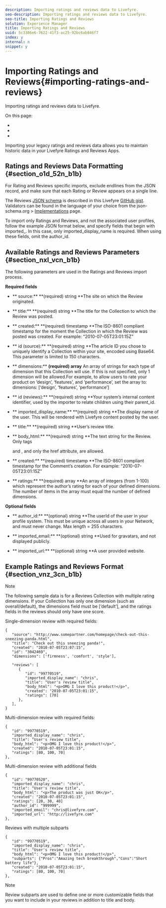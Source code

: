 ```yaml
---
description: Importing ratings and reviews data to Livefyre.
seo-description: Importing ratings and reviews data to Livefyre.
seo-title: Importing Ratings and Reviews
solution: Experience Manager
title: Importing Ratings and Reviews
uuid: 5c3386e6-7622-41f3-ac25-92bc6ab846f7
index: y
internal: n
snippet: y
---
```


# Importing Ratings and Reviews{#importing-ratings-and-reviews}

Importing ratings and reviews data to Livefyre.

On this page:

* [](#c_importing_ratings_and_reviews/section_o1d_52n_b1b) 
* [](#c_importing_ratings_and_reviews/section_nxl_vcn_b1b) 
* [](#c_importing_ratings_and_reviews/section_vnz_3cn_b1b)

Importing your legacy ratings and reviews data allows you to maintain historic data in your Livefyre Ratings and Reviews Apps.

## Ratings and Reviews Data Formatting {#section_o1d_52n_b1b}

For Rating and Reviews specific imports, exclude endlines from the JSON record, and make sure that each Rating or Review appears on a single line.

The Reviews [JSON schema](http://json-schema.org/) is described in this Livefyre [GitHub gist](https://github.com/Livefyre/import-tools/blob/master/lfvalidator/jsonschema/reviews_schema.json). Validators can be found in the language of your choice from the json-schema.org > [Implementations](http://json-schema.org/implementations.html) page.

To import only Ratings and Reviews, and not the associated user profiles, follow the example JSON format below, and specify fields that begin with imported_. In this case, only imported_display_name is required. When using these fields, omit the author_id.

## Available Ratings and Reviews Parameters {#section_nxl_vcn_b1b}

The following parameters are used in the Ratings and Reviews import process.

**Required fields**

* ** source:** **(required) string **The site on which the Review originated.

* ** title:** **(required) string **The title for the Collection to which the Review was posted.

* ** created:** **(required) timestamp **The ISO-8601 compliant timestamp for the moment the Collection in which the Review was posted was created. For example: “2010-07-05T23:01:15Z”

* ** id (source):** **(required) string **The article ID you chose to uniquely identify a Collection within your site, encoded using Base64. This parameter is limited to 150 characters.

* ** dimensions:** **(required) array** An array of strings for each type of dimension that this Collection will use. If this is not specified, only 1 dimension will be allowed.For example, to allow users to rate your product on ‘design’, ‘features’, and ‘performance’, set the array to: dimensions: [‘design’, ‘features’, ‘performance’]

* ** id (reviews):** **(required) string **Your system’s internal content identifier, used by the importer to relate children using their parent_id.

* ** imported_display_name:** **(required) string **The display name of the user. This will be rendered with Livefyre content posted by the user.

* ** title:** **(required) string **User’s review title.

* ** body_html:** **(required) string **The text string for the Review. Only tags <p> and <a>, and only the href attribute, are allowed.

* ** created:** **(required) timestamp **The ISO-8601 compliant timestamp for the Comment’s creation. For example: “2010-07-05T23:01:15Z”

* ** ratings:** **(required) array **An array of integers (from 1-100) which represent the author’s rating for each of your defined dimensions. The number of items in the array must equal the number of defined dimensions.

**Optional fields**

* ** author_id:** **(optional) string **The userId of the user in your profile system. This must be unique across all users in your Network, and must never change. Max length = 255 characters.

* ** imported_email:** **(optional) string **Used for gravatars, and not displayed publicly.

* ** imported_url:** **(optional) string **A user provided website.

## Example Ratings and Reviews Format {#section_vnz_3cn_b1b}

>[!NOTE]
>
>The following sample data is for a Reviews Collection with multiple rating dimensions. If your Collection has only one dimension (such as overall/default), the dimensions field must be [‘default’], and the ratings fields in the reviews should only have one score.

Single-dimension review with required fields:

```
{
   "source": "http://www.somepartner.com/homepage/check-out-this-sneezing-panda.html",
   "title": "Check out this sneezing panda!",
   "created": "2010-07-05T23:07:15",
   "id": "3042469",
   "dimensions": ['firmness', 'comfort', 'style'],
 
   "reviews": [
      {
         "id": "99770519",
         "imported_display_name": "chris",
         "title": "User's review title",
         "body_html": "<p>OMG I love this product!</p>",
         "created": "2010-07-05T23:01:15",
         "ratings": [70]
      },
   ],
}
```

Multi-dimension review with required fields:

```
{
   "id": "99770519",
   "imported_display_name": "chris",
   "title": "User's review title",
   "body_html": "<p>OMG I love this product!</p>",
   "created": "2010-07-05T23:01:15",
   "ratings": [80, 100, 70]
},
```

Multi-dimension review with additional fields

```
{
   "id": "99770520",
   "imported_display_name": "chris",
   "title": "User's review title",
   "body_html": "<p>The product was just OK</p>",
   "created": "2010-07-05T23:01:15",
   "ratings": [20, 30, 40]
   "author_id": "999999",
   "imported_email": "chris@livefyre.com",
   "imported_url": "http://livefyre.com"
},
```

Reviews with multiple subparts

```
{
   "id": "99770519",
   "imported_display_name": "chris",
   "title": "User's review title",
   "body_html": "<p>OMG I love this product!</p>",
   "subparts": {"Pros":"Amazing tech breakthrough","Cons":"Short battery life"},
   "created": "2010-07-05T23:01:15",
   "ratings": [80, 100, 70]
},
```

>[!NOTE]
>
>Review subparts are used to define one or more customizable fields that you want to include in your reviews in addition to title and body.

